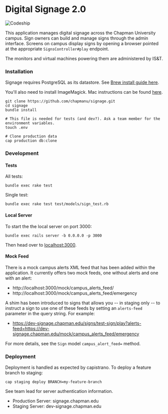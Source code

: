 # Digital Signage 2.0

![Codeship](https://codeship.com/projects/d35abc40-275e-0133-fc89-7af7072ae828/status?branch=master)

This application manages digital signage across the Chapman University campus. Sign owners can build and manage signs through the admin interface. Screens on campus display signs by opening a browser pointed at the appropriate `SignsController#play` endpoint.

The monitors and virtual machines powering them are administered by IS&T.

### Installation
Signage requires PostgreSQL as its datastore. See [Brew install guide here](http://exponential.io/blog/2015/02/21/install-postgresql-on-mac-os-x-via-brew/).

You'll also need to install ImageMagick. Mac instructions can be found [here](http://stackoverflow.com/questions/29377651/rails-error-imagemagick-graphicsmagick-is-not-installed).

```
git clone https://github.com/chapmanu/signage.git
cd signage
bundle install

# This file is needed for tests (and dev?). Ask a team member for the environment variables.
touch .env

# Clone production data
cap production db:clone
```

### Development
#### Tests

All tests:

    bundle exec rake test

Single test:

    bundle exec rake test test/models/sign_test.rb

#### Local Server

To start the the local server on port 3000:

    bundle exec rails server -b 0.0.0.0 -p 3000

Then head over to [localhost:3000](http://localhost:3000).

#### Mock Feed

There is a mock campus alerts XML feed that has been added within the application. It currently offers two mock feeds, one without alerts and one with an alert:

- http://localhost:3000/mock/campus_alerts_feed/
- http://localhost:3000/mock/campus_alerts_feed/emergency

A shim has been introduced to signs that allows you -- in staging only -- to instruct a sign to use one of these feeds by setting an `alerts-feed` parameter in the query string. For example:

- https://dev-signage.chapman.edu/signs/test-sign/play?alerts-feed=https://dev-signage.chapman.edu/mock/campus_alerts_feed/emergency

For more details, see the `Sign` model `campus_alert_feed=` method.


### Deployment

Deployment is handled as expected by capistrano. To deploy a feature branch to staging:

    cap staging deploy BRANCH=my-feature-branch

See team lead for server authentication information.

- Production Server: signage.chapman.edu
- Staging Server: dev-signage.chapman.edu

